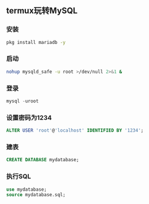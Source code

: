 ## termux玩转MySQL
### 安装
```sh
pkg install mariadb -y
```

### 启动
```sh
nohup mysqld_safe -u root >/dev/null 2>&1 &
```

### 登录
```sql
mysql -uroot
```

### 设置密码为1234
```sql
ALTER USER 'root'@'localhost' IDENTIFIED BY '1234';
```

### 建表
```sql
CREATE DATABASE mydatabase;
```

### 执行SQL
```sql
use mydatabase;
source mydatabase.sql;
```
